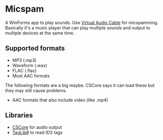 Micspam
=======

A WinForms app to play sounds. Use [Virtual Audio Cable](http://software.muzychenko.net/eng/vac.htm) for micspamming.
Basically it's a music player that can play multiple sounds and output to multiple devices at the same time.

Supported formats
-----------------
* MP3 (.mp3)
* Waveform (.wav)
* FLAC (.flac)
* Most AAC formats

The following formats are a big maybe. CSCore says it can load these but they may still cause problems.
* AAC formats that also include video (like .mp4)

Libraries
---------
* [CSCore](http://cscore.codeplex.com/) for audio output
* [TagLib#](https://github.com/mono/taglib-sharp) to read ID3 tags
